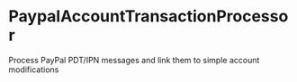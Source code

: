 # PaypalAccountTransactionProcessor
Process PayPal PDT/IPN messages and link them to simple account modifications
